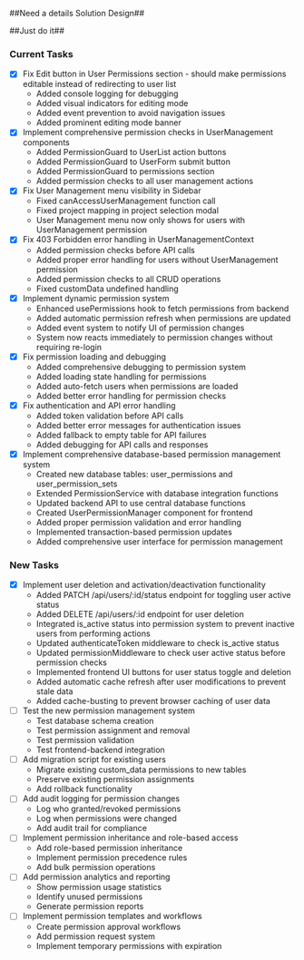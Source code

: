 ##Need a details Solution Design##

##Just do it##

### Current Tasks
- [x] Fix Edit button in User Permissions section - should make permissions editable instead of redirecting to user list
  - Added console logging for debugging
  - Added visual indicators for editing mode
  - Added event prevention to avoid navigation issues
  - Added prominent editing mode banner
- [x] Implement comprehensive permission checks in UserManagement components
  - Added PermissionGuard to UserList action buttons
  - Added PermissionGuard to UserForm submit button
  - Added PermissionGuard to permissions section
  - Added permission checks to all user management actions
- [x] Fix User Management menu visibility in Sidebar
  - Fixed canAccessUserManagement function call
  - Fixed project mapping in project selection modal
  - User Management menu now only shows for users with UserManagement permission
- [x] Fix 403 Forbidden error handling in UserManagementContext
  - Added permission checks before API calls
  - Added proper error handling for users without UserManagement permission
  - Added permission checks to all CRUD operations
  - Fixed customData undefined handling
- [x] Implement dynamic permission system
  - Enhanced usePermissions hook to fetch permissions from backend
  - Added automatic permission refresh when permissions are updated
  - Added event system to notify UI of permission changes
  - System now reacts immediately to permission changes without requiring re-login
- [x] Fix permission loading and debugging
  - Added comprehensive debugging to permission system
  - Added loading state handling for permissions
  - Added auto-fetch users when permissions are loaded
  - Added better error handling for permission checks
- [x] Fix authentication and API error handling
  - Added token validation before API calls
  - Added better error messages for authentication issues
  - Added fallback to empty table for API failures
  - Added debugging for API calls and responses
- [x] Implement comprehensive database-based permission management system
  - Created new database tables: user_permissions and user_permission_sets
  - Extended PermissionService with database integration functions
  - Updated backend API to use central database functions
  - Created UserPermissionManager component for frontend
  - Added proper permission validation and error handling
  - Implemented transaction-based permission updates
  - Added comprehensive user interface for permission management

### New Tasks
- [x] Implement user deletion and activation/deactivation functionality
  - Added PATCH /api/users/:id/status endpoint for toggling user active status
  - Added DELETE /api/users/:id endpoint for user deletion
  - Integrated is_active status into permission system to prevent inactive users from performing actions
  - Updated authenticateToken middleware to check is_active status
  - Updated permissionMiddleware to check user active status before permission checks
  - Implemented frontend UI buttons for user status toggle and deletion
  - Added automatic cache refresh after user modifications to prevent stale data
  - Added cache-busting to prevent browser caching of user data
- [ ] Test the new permission management system
  - Test database schema creation
  - Test permission assignment and removal
  - Test permission validation
  - Test frontend-backend integration
- [ ] Add migration script for existing users
  - Migrate existing custom_data permissions to new tables
  - Preserve existing permission assignments
  - Add rollback functionality
- [ ] Add audit logging for permission changes
  - Log who granted/revoked permissions
  - Log when permissions were changed
  - Add audit trail for compliance
- [ ] Implement permission inheritance and role-based access
  - Add role-based permission inheritance
  - Implement permission precedence rules
  - Add bulk permission operations
- [ ] Add permission analytics and reporting
  - Show permission usage statistics
  - Identify unused permissions
  - Generate permission reports
- [ ] Implement permission templates and workflows
  - Create permission approval workflows
  - Add permission request system
  - Implement temporary permissions with expiration


